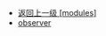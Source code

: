 - [返回上一级 [modules]](web前端/工具库/Swiper/swiper-8.4.7/swiper/core/modules/)
- [observer](web前端/工具库/Swiper/swiper-8.4.7/swiper/core/modules/observer/)
